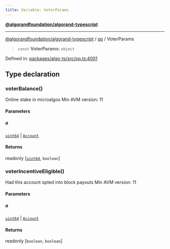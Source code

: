 ```yaml
---
title: Variable: VoterParams
---
```


[**@algorandfoundation/algorand-typescript**](../../README)

***

[@algorandfoundation/algorand-typescript](../../README) / [op](../README) / VoterParams



> `const` **VoterParams**: `object`

Defined in: [packages/algo-ts/src/op.ts:4001](https://github.com/algorandfoundation/puya-ts/blob/main/packages/algo-ts/src/op.ts#L4001)

## Type declaration

### voterBalance()

Online stake in microalgos
Min AVM version: 11

#### Parameters

##### a

[`uint64`](../../index/type-aliases/uint64) | [`Account`](../../index/type-aliases/Account)

#### Returns

readonly \[[`uint64`](../../index/type-aliases/uint64), `boolean`\]

### voterIncentiveEligible()

Had this account opted into block payouts
Min AVM version: 11

#### Parameters

##### a

[`uint64`](../../index/type-aliases/uint64) | [`Account`](../../index/type-aliases/Account)

#### Returns

readonly \[`boolean`, `boolean`\]
